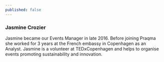 ```yaml
---
published: false
---
```

### Jasmine Crozier

Jasmine became our Events Manager in late 2016. Before joining Praqma she worked for 3 years at the French embassy in Copenhagen as an Analyst. Jasmine is a volunteer at TEDxCopenhagen and helps to organise events promoting sustainability and innovation.
